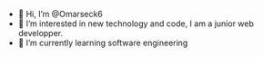 - 👋 Hi, I’m @Omarseck6
- 👀 I’m interested in new technology and code, I am a junior  web developper.
- 🌱 I’m currently learning software engineering

<!---
Omarseck6/Omarseck6 is a ✨ special ✨ repository because its `README.md` (this file) appears on your GitHub profile.
You can click the Preview link to take a look at your changes.
--->
